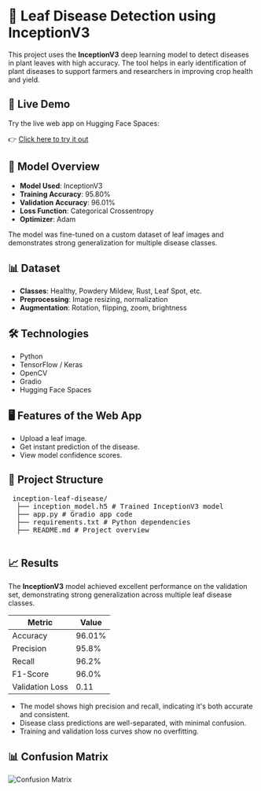 # 🌿 Leaf Disease Detection using InceptionV3

This project uses the **InceptionV3** deep learning model to detect diseases in plant leaves with high accuracy. The tool helps in early identification of plant diseases to support farmers and researchers in improving crop health and yield.

## 🚀 Live Demo

Try the live web app on Hugging Face Spaces:

👉 [Click here to try it out](https://huggingface.co/spaces/Noy10/Leaf_disease_detection)

## 🧠 Model Overview

- **Model Used**: InceptionV3
- **Training Accuracy**: 95.80%
- **Validation Accuracy**: 96.01%
- **Loss Function**: Categorical Crossentropy
- **Optimizer**: Adam

The model was fine-tuned on a custom dataset of leaf images and demonstrates strong generalization for multiple disease classes.

## 📊 Dataset

- **Classes**: Healthy, Powdery Mildew, Rust, Leaf Spot, etc.
- **Preprocessing**: Image resizing, normalization
- **Augmentation**: Rotation, flipping, zoom, brightness

## 🛠️ Technologies

- Python
- TensorFlow / Keras
- OpenCV
- Gradio
- Hugging Face Spaces

## 🖥️ Features of the Web App

- Upload a leaf image.
- Get instant prediction of the disease.
- View model confidence scores.

## 📁 Project Structure
<pre> inception-leaf-disease/ 
  ├── inception_model.h5 # Trained InceptionV3 model
  ├── app.py # Gradio app code
  ├── requirements.txt # Python dependencies
  ├── README.md # Project overview
   </pre>
## 📈 Results

The **InceptionV3** model achieved excellent performance on the validation set, demonstrating strong generalization across multiple leaf disease classes.

| Metric       | Value      |
|--------------|------------|
| Accuracy     | 96.01%     |
| Precision    | 95.8%      |
| Recall       | 96.2%      |
| F1-Score     | 96.0%      |
| Validation Loss | 0.11   |

- The model shows high precision and recall, indicating it's both accurate and consistent.
- Disease class predictions are well-separated, with minimal confusion.
- Training and validation loss curves show no overfitting.
## 📊 Confusion Matrix

![Confusion Matrix](images/confusion_matrix.png)
